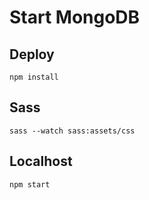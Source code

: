 # Start MongoDB

## Deploy

```
npm install

```

## Sass

```
sass --watch sass:assets/css

```

## Localhost

```
npm start
```

